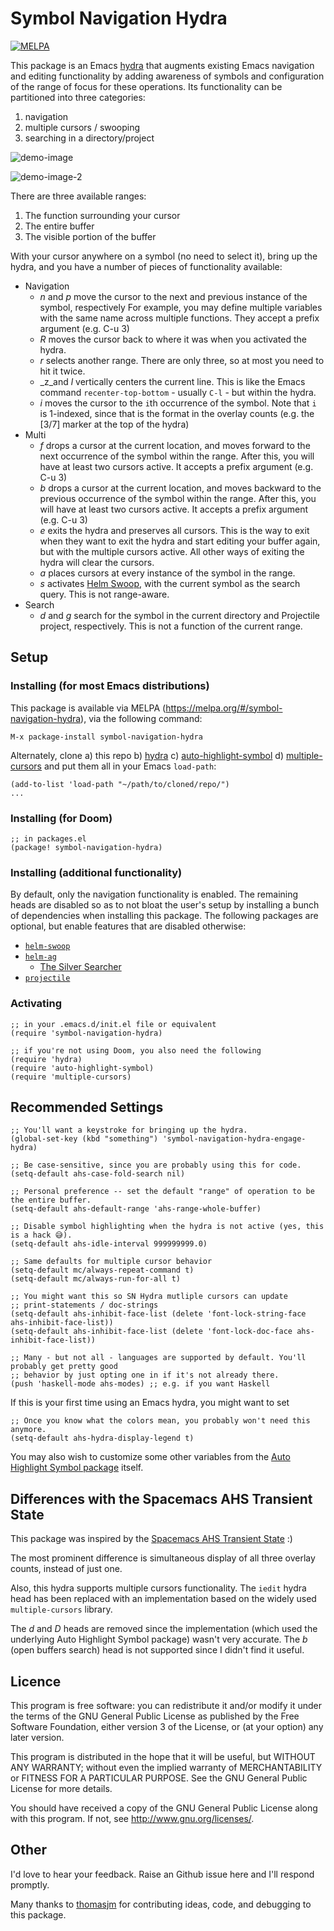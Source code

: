 # Symbol Navigation Hydra

[![MELPA](https://melpa.org/packages/symbol-navigation-hydra-badge.svg)](https://melpa.org/#/symbol-navigation-hydra)

This package is an Emacs [hydra](https://github.com/abo-abo/hydra) that augments existing Emacs navigation and editing functionality by adding awareness of symbols and configuration of the range of focus for these operations. Its functionality can be partitioned into three categories:

1. navigation
2. multiple cursors / swooping
3. searching in a directory/project

![demo-image](demo-image.png)

![demo-image-2](demo-image-2.png)

There are three available ranges:

1. The function surrounding your cursor
2. The entire buffer
3. The visible portion of the buffer

With your cursor anywhere on a symbol (no need to select it), bring up the hydra, and you have a number of pieces of functionality available:

* Navigation
    * _n_ and _p_ move the cursor to the next and previous instance of the symbol, respectively
                  For example, you may define multiple variables with the same name across multiple
                  functions. They accept a prefix argument (e.g. C-u 3)
    * _R_ moves the cursor back to where it was when you activated the hydra.
    * _r_ selects another range. There are only three, so at most you need to hit it twice.
    * _z_and _l_ vertically centers the current line. This is like the Emacs command `recenter-top-bottom` -
          usually `C-l` - but within the hydra.
    * _i_ moves the cursor to the `i`th occurrence of the symbol. Note that `i` is 1-indexed, since that is the format in the overlay counts (e.g. the [3/7] marker at the top of the hydra)
* Multi
    * _f_ drops a cursor at the current location, and moves forward to the next occurrence of the symbol
          within the range. After this, you will have at least two cursors active. It accepts a prefix argument (e.g. C-u 3)
    * _b_ drops a cursor at the current location, and moves backward to the previous occurrence of the symbol
          within the range. After this, you will have at least two cursors active. It accepts a prefix argument (e.g. C-u 3)
    * _e_ exits the hydra and preserves all cursors. This is the way to exit when they want to exit the
          hydra and start editing your buffer again, but with the multiple cursors active. All other ways
          of exiting the hydra will clear the cursors.
    * _a_ places cursors at every instance of the symbol in the range.
    * _s_ activates [Helm Swoop](https://github.com/emacsorphanage/helm-swoop), with the current symbol
          as the search query. This is not range-aware.
* Search
    * _d_ and _g_ search for the symbol in the current directory and Projectile project, respectively.
                  This is not a function of the current range.

## Setup

### Installing (for most Emacs distributions)

This package is available via MELPA (https://melpa.org/#/symbol-navigation-hydra), via the following command:

```
M-x package-install symbol-navigation-hydra
```

Alternately, clone a) this repo b) [hydra](https://github.com/abo-abo/hydra) c) [auto-highlight-symbol](https://github.com/mhayashi1120/auto-highlight-symbol-mode) d) [multiple-cursors](https://github.com/magnars/multiple-cursors.el) and put them all in your Emacs `load-path`:

``` elisp
(add-to-list 'load-path "~/path/to/cloned/repo/")
...
```

### Installing (for Doom)

```elisp
;; in packages.el
(package! symbol-navigation-hydra)
```

### Installing (additional functionality)

By default, only the navigation functionality is enabled. The remaining heads are disabled so as to not bloat the user's setup by installing a bunch of dependencies when installing this package. The following packages are optional, but enable features that are disabled otherwise:

* [`helm-swoop`](https://github.com/emacsorphanage/helm-swoop)
* [`helm-ag`](https://github.com/emacsorphanage/helm-ag)
    * [The Silver Searcher](https://github.com/ggreer/the_silver_searcher)
* [`projectile`](https://github.com/bbatsov/projectile)

### Activating

```elisp
;; in your .emacs.d/init.el file or equivalent
(require 'symbol-navigation-hydra)

;; if you're not using Doom, you also need the following
(require 'hydra)
(require 'auto-highlight-symbol)
(require 'multiple-cursors)
```

## Recommended Settings

```elisp
;; You'll want a keystroke for bringing up the hydra.
(global-set-key (kbd "something") 'symbol-navigation-hydra-engage-hydra)

;; Be case-sensitive, since you are probably using this for code.
(setq-default ahs-case-fold-search nil)

;; Personal preference -- set the default "range" of operation to be the entire buffer.
(setq-default ahs-default-range 'ahs-range-whole-buffer)

;; Disable symbol highlighting when the hydra is not active (yes, this is a hack 😅).
(setq-default ahs-idle-interval 999999999.0)

;; Same defaults for multiple cursor behavior
(setq-default mc/always-repeat-command t)
(setq-default mc/always-run-for-all t)

;; You might want this so SN Hydra mutliple cursors can update
;; print-statements / doc-strings
(setq-default ahs-inhibit-face-list (delete 'font-lock-string-face ahs-inhibit-face-list))
(setq-default ahs-inhibit-face-list (delete 'font-lock-doc-face ahs-inhibit-face-list))

;; Many - but not all - languages are supported by default. You'll probably get pretty good
;; behavior by just opting one in if it's not already there.
(push 'haskell-mode ahs-modes) ;; e.g. if you want Haskell
```

If this is your first time using an Emacs hydra, you might want to set

```elisp
;; Once you know what the colors mean, you probably won't need this anymore.
(setq-default ahs-hydra-display-legend t)
```

You may also wish to customize some other variables from the [Auto Highlight Symbol package](https://github.com/mhayashi1120/auto-highlight-symbol-mode) itself.

## Differences with the Spacemacs AHS Transient State

This package was inspired by the [Spacemacs AHS Transient State](https://develop.spacemacs.org/doc/DOCUMENTATION.html#highlight-current-symbol) :)

The most prominent difference is simultaneous display of all three overlay counts, instead of just one.

Also, this hydra supports multiple cursors functionality. The `iedit` hydra head has been replaced with an implementation based on the widely used `multiple-cursors` library.

The _d_ and _D_ heads are removed since the implementation (which used the underlying Auto Highlight Symbol package) wasn't very accurate. The _b_ (open buffers search) head is not supported since I didn't find it useful.

## Licence

This program is free software: you can redistribute it and/or modify it under the terms of the GNU General Public License as published by the Free Software Foundation, either version 3 of the License, or (at your option) any later version.

This program is distributed in the hope that it will be useful, but WITHOUT ANY WARRANTY; without even the implied warranty of MERCHANTABILITY or FITNESS FOR A PARTICULAR PURPOSE. See the GNU General Public License for more details.

You should have received a copy of the GNU General Public License along with this program. If not, see http://www.gnu.org/licenses/.

## Other

I'd love to hear your feedback. Raise an Github issue here and I'll respond promptly.

Many thanks to [thomasjm](http://github.com/thomasjm) for contributing ideas, code, and debugging to this package.
